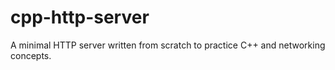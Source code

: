 # cpp-http-server
A minimal HTTP server written from scratch to practice C++ and networking concepts.
